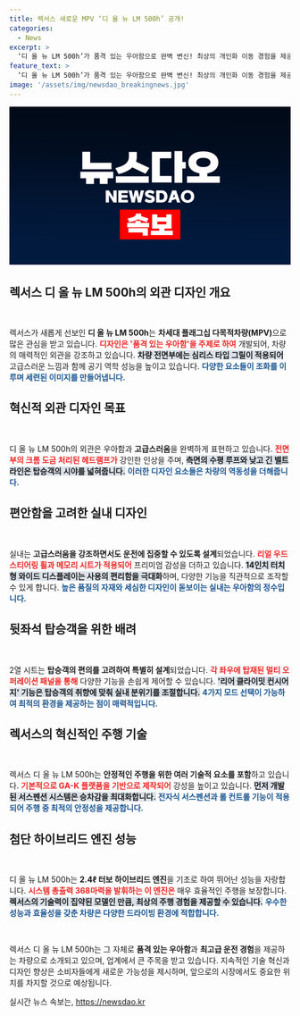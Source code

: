 ```yaml
---
title: 렉서스 새로운 MPV ‘디 올 뉴 LM 500h’ 공개!
categories:
  - News
excerpt: >
  ‘디 올 뉴 LM 500h’가 품격 있는 우아함으로 완벽 변신! 최상의 개인화 이동 경험을 제공하는 플래그십 MPV의 매력, 파티션과 48인치 스크린이 만든 프라이빗 공간, 그리고 혁신적 승차감까지. 놓치지 마세요!
feature_text: >
  ‘디 올 뉴 LM 500h’가 품격 있는 우아함으로 완벽 변신! 최상의 개인화 이동 경험을 제공하는 플래그십 MPV의 매력, 파티션과 48인치 스크린이 만든 프라이빗 공간, 그리고 혁신적 승차감까지. 놓치지 마세요!
image: '/assets/img/newsdao_breakingnews.jpg'
---
```


<p><img src="/assets/img/newsdao_breakingnews.jpg" alt="ranknews 속보" /></p>

<h2 data-ke-size="size26">렉서스 디 올 뉴 LM 500h의 외관 디자인 개요</h2>

<p data-ke-size="size16">&nbsp;</p>

<p>렉서스가 새롭게 선보인 <strong>디 올 뉴 LM 500h</strong>는 <strong>차세대 플래그십 다목적차량(MPV)</strong>으로 많은 관심을 받고 있습니다. <b><span style="color: #ee2323;">디자인은 '품격 있는 우아함'을 주제로 하여</span></b> 개발되어, 차량의 매력적인 외관을 강조하고 있습니다. <b><span style="background-color: #21538527;">차량 전면부에는 심리스 타입 그릴이 적용되어</span></b> 고급스러운 느낌과 함께 공기 역학 성능을 높이고 있습니다. <b><span style="color: #1a5490;">다양한 요소들이 조화를 이루며 세련된 이미지를 만들어냅니다.</span></b></p>

<h2 data-ke-size="size26">혁신적 외관 디자인 목표</h2>

<p data-ke-size="size16">&nbsp;</p>

<p>디 올 뉴 LM 500h의 외관은 우아함과 <strong>고급스러움</strong>을 완벽하게 표현하고 있습니다. <b><span style="color: #ee2323;">전면부의 크롬 도금 처리된 헤드램프가</span></b> 강인한 인상을 주며, <b><span style="background-color: #21538527;">측면의 수평 루프와 낮고 긴 벨트라인은 탑승객의 시야를 넓혀줍니다.</span></b> <b><span style="color: #1a5490;">이러한 디자인 요소들은 차량의 역동성을 더해줍니다.</span></b></p>

<h2 data-ke-size="size26">편안함을 고려한 실내 디자인</h2>

<p data-ke-size="size16">&nbsp;</p>

<p>실내는 <strong>고급스러움을 강조하면서도 운전에 집중할 수 있도록 설계</strong>되었습니다. <b><span style="color: #ee2323;">리얼 우드 스티어링 휠과 메모리 시트가 적용되어</span></b> 프리미엄 감성을 더하고 있습니다. <b><span style="background-color: #21538527;">14인치 터치형 와이드 디스플레이는 사용의 편리함을 극대화</span></b>하며, 다양한 기능을 직관적으로 조작할 수 있게 합니다. <b><span style="color: #1a5490;">높은 품질의 자재와 세심한 디자인이 돋보이는 실내는 우아함의 정수입니다.</span></b></p>

<h2 data-ke-size="size26">뒷좌석 탑승객을 위한 배려</h2>

<p data-ke-size="size16">&nbsp;</p>

<p>2열 시트는 <strong>탑승객의 편의를 고려하여 특별히 설계</strong>되었습니다. <b><span style="color: #ee2323;">각 좌우에 탑재된 멀티 오퍼레이션 패널을 통해</span></b> 다양한 기능을 손쉽게 제어할 수 있습니다. <b><span style="background-color: #21538527;">'리어 클라이밋 컨시어지' 기능은 탑승객의 취향에 맞춰 실내 분위기를 조절합니다.</span></b> <b><span style="color: #1a5490;">4가지 모드 선택이 가능하여 최적의 환경을 제공하는 점이 매력적입니다.</span></b></p>

<h2 data-ke-size="size26">렉서스의 혁신적인 주행 기술</h2>

<p data-ke-size="size16">&nbsp;</p>

<p>렉서스 디 올 뉴 LM 500h는 <strong>안정적인 주행을 위한 여러 기술적 요소를 포함</strong>하고 있습니다. <b><span style="color: #ee2323;">기본적으로 GA-K 플랫폼을 기반으로 제작되어</span></b> 강성을 높이고 있습니다. <b><span style="background-color: #21538527;">먼저 개발된 서스펜션 시스템은 승차감을 최대화합니다.</span></b> <b><span style="color: #1a5490;">전자식 서스펜션과 롤 컨트롤 기능이 적용되어 주행 중 최적의 안정성을 제공합니다.</span></b></p>

<h2 data-ke-size="size26">첨단 하이브리드 엔진 성능</h2>

<p data-ke-size="size16">&nbsp;</p>

<p>디 올 뉴 LM 500h는 <strong>2.4ℓ 터보 하이브리드 엔진</strong>을 기초로 하여 뛰어난 성능을 자랑합니다. <b><span style="color: #ee2323;">시스템 총출력 368마력을 발휘하는 이 엔진은</span></b> 매우 효율적인 주행을 보장합니다. <b><span style="background-color: #21538527;">렉서스의 기술력이 집약된 모델인 만큼, 최상의 주행 경험을 제공할 수 있습니다.</span></b> <b><span style="color: #1a5490;">우수한 성능과 효율성을 갖춘 차량은 다양한 드라이빙 환경에 적합합니다.</span></b></p>

<p data-ke-size="size16">&nbsp;</p> 

<p>렉서스 디 올 뉴 LM 500h는 그 자체로 <strong>품격 있는 우아함</strong>과 <strong>최고급 운전 경험</strong>을 제공하는 차량으로 소개되고 있으며, 업계에서 큰 주목을 받고 있습니다. 지속적인 기술 혁신과 디자인 향상은 소비자들에게 새로운 가능성을 제시하며, 앞으로의 시장에서도 중요한 위치를 차지할 것으로 예상됩니다.</p>
실시간 뉴스 속보는, <a href="https://newsdao.kr" rel="dofollow">https://newsdao.kr</a>


